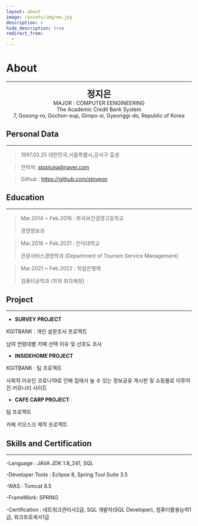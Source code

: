 ```yaml
---
layout: about
image: /assets/img/me.jpg
description: >
hide_description: true
redirect_from:
  -
---
```



# About

<!--author-->

* * *
<center>
<span style=
"font-size:170%;
font-weight:bold">
정지은
</span>
</center>

<center>MAJOR : COMPUTER EENGINEERING</center>

<center>The Academic Credit Bank System</center>

<center>7, Gosong-ro, Gochon-eup, Gimpo-si, Gyeonggi-do, Republic of Korea</center>

## Personal Data
---
> 1997.03.25 대한민국,서울특별시,강서구 출생

> 연락처: stopluna@naver.com

> Github : <a href="https://github.com/stoveon">https://github.com/stoveon</a>


## Education
---
> Mar.2014 ~ Feb.2016 : 화곡보건경영고등학교
>
> 경영정보과

> Mar.2018 ~ Feb.2021 : 인덕대학교
>
> 관광서비스경영학과 (Department of Tourism Service Management)

> Mar.2021 ~ Feb.2022 : 학점은행제
>
> 컴퓨터공학과 (학위 취득예정)

## Project
---

* **SURVEY PROJECT**

KGITBANK : 개인 설문조사 프로젝트

남여 연령대별 카페 선택 이유 및 선호도 조사

* **INSIDEHOME PROJECT**

KGITBANK : 팀 프로젝트

사회적 이슈인 코로나19로 인해 집에서 놀 수 있는 정보공유 게시판 및 쇼핑몰로 이루어진 커뮤니티 사이트 

* **CAFE CARP PROJECT**

팀 프로젝트

카페 키오스크 제작 프로젝트

## Skills and Certification
---
-Language : JAVA JDK 1.8_241, SQL

-Developer Tools : Eclipse 8, Spring Tool Suite 3.5

-WAS : Tomcat 8.5

-FrameWork: SPRING

-Certification : 네트워크관리사2급, SQL 개발자(SQL Developer), 컴퓨터활용능력1급, 워크프로세서1급

